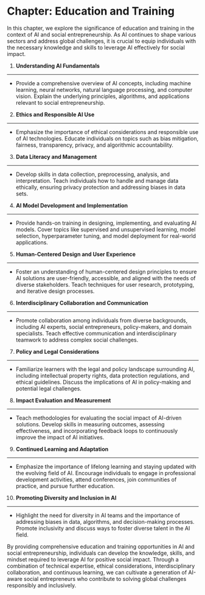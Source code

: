 Chapter: Education and Training
===============================

In this chapter, we explore the significance of education and training in the context of AI and social entrepreneurship. As AI continues to shape various sectors and address global challenges, it is crucial to equip individuals with the necessary knowledge and skills to leverage AI effectively for social impact.

1. **Understanding AI Fundamentals**
------------------------------------

* Provide a comprehensive overview of AI concepts, including machine learning, neural networks, natural language processing, and computer vision. Explain the underlying principles, algorithms, and applications relevant to social entrepreneurship.

2. **Ethics and Responsible AI Use**
------------------------------------

* Emphasize the importance of ethical considerations and responsible use of AI technologies. Educate individuals on topics such as bias mitigation, fairness, transparency, privacy, and algorithmic accountability.

3. **Data Literacy and Management**
-----------------------------------

* Develop skills in data collection, preprocessing, analysis, and interpretation. Teach individuals how to handle and manage data ethically, ensuring privacy protection and addressing biases in data sets.

4. **AI Model Development and Implementation**
----------------------------------------------

* Provide hands-on training in designing, implementing, and evaluating AI models. Cover topics like supervised and unsupervised learning, model selection, hyperparameter tuning, and model deployment for real-world applications.

5. **Human-Centered Design and User Experience**
------------------------------------------------

* Foster an understanding of human-centered design principles to ensure AI solutions are user-friendly, accessible, and aligned with the needs of diverse stakeholders. Teach techniques for user research, prototyping, and iterative design processes.

6. **Interdisciplinary Collaboration and Communication**
--------------------------------------------------------

* Promote collaboration among individuals from diverse backgrounds, including AI experts, social entrepreneurs, policy-makers, and domain specialists. Teach effective communication and interdisciplinary teamwork to address complex social challenges.

7. **Policy and Legal Considerations**
--------------------------------------

* Familiarize learners with the legal and policy landscape surrounding AI, including intellectual property rights, data protection regulations, and ethical guidelines. Discuss the implications of AI in policy-making and potential legal challenges.

8. **Impact Evaluation and Measurement**
----------------------------------------

* Teach methodologies for evaluating the social impact of AI-driven solutions. Develop skills in measuring outcomes, assessing effectiveness, and incorporating feedback loops to continuously improve the impact of AI initiatives.

9. **Continued Learning and Adaptation**
----------------------------------------

* Emphasize the importance of lifelong learning and staying updated with the evolving field of AI. Encourage individuals to engage in professional development activities, attend conferences, join communities of practice, and pursue further education.

10. **Promoting Diversity and Inclusion in AI**
-----------------------------------------------

* Highlight the need for diversity in AI teams and the importance of addressing biases in data, algorithms, and decision-making processes. Promote inclusivity and discuss ways to foster diverse talent in the AI field.

By providing comprehensive education and training opportunities in AI and social entrepreneurship, individuals can develop the knowledge, skills, and mindset required to leverage AI for positive social impact. Through a combination of technical expertise, ethical considerations, interdisciplinary collaboration, and continuous learning, we can cultivate a generation of AI-aware social entrepreneurs who contribute to solving global challenges responsibly and inclusively.
